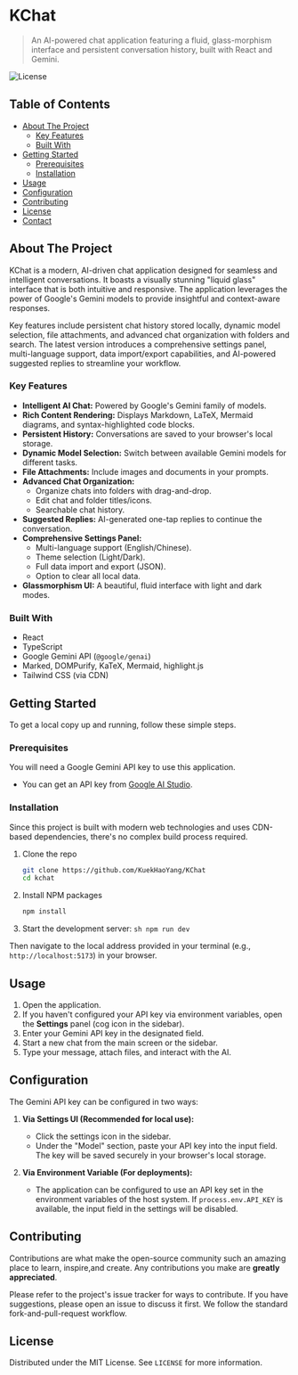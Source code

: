 # KChat

> An AI-powered chat application featuring a fluid, glass-morphism interface and persistent conversation history, built with React and Gemini.

<!-- Badges can be added here -->
![License](https://img.shields.io/badge/license-MIT-blue.svg?style=flat-square)

## Table of Contents

- [About The Project](#about-the-project)
  - [Key Features](#key-features)
  - [Built With](#built-with)
- [Getting Started](#getting-started)
  - [Prerequisites](#prerequisites)
  - [Installation](#installation)
- [Usage](#usage)
- [Configuration](#configuration)
- [Contributing](#contributing)
- [License](#license)
- [Contact](#contact)

## About The Project

KChat is a modern, AI-driven chat application designed for seamless and intelligent conversations. It boasts a visually stunning "liquid glass" interface that is both intuitive and responsive. The application leverages the power of Google's Gemini models to provide insightful and context-aware responses.

Key features include persistent chat history stored locally, dynamic model selection, file attachments, and advanced chat organization with folders and search. The latest version introduces a comprehensive settings panel, multi-language support, data import/export capabilities, and AI-powered suggested replies to streamline your workflow.

### Key Features

*   **Intelligent AI Chat:** Powered by Google's Gemini family of models.
*   **Rich Content Rendering:** Displays Markdown, LaTeX, Mermaid diagrams, and syntax-highlighted code blocks.
*   **Persistent History:** Conversations are saved to your browser's local storage.
*   **Dynamic Model Selection:** Switch between available Gemini models for different tasks.
*   **File Attachments:** Include images and documents in your prompts.
*   **Advanced Chat Organization:**
    *   Organize chats into folders with drag-and-drop.
    *   Edit chat and folder titles/icons.
    *   Searchable chat history.
*   **Suggested Replies:** AI-generated one-tap replies to continue the conversation.
*   **Comprehensive Settings Panel:**
    *   Multi-language support (English/Chinese).
    *   Theme selection (Light/Dark).
    *   Full data import and export (JSON).
    *   Option to clear all local data.
*   **Glassmorphism UI:** A beautiful, fluid interface with light and dark modes.

### Built With

*   React
*   TypeScript
*   Google Gemini API (`@google/genai`)
*   Marked, DOMPurify, KaTeX, Mermaid, highlight.js
*   Tailwind CSS (via CDN)

## Getting Started

To get a local copy up and running, follow these simple steps.

### Prerequisites

You will need a Google Gemini API key to use this application.
*   You can get an API key from [Google AI Studio](https://aistudio.google.com/app/apikey).

### Installation

Since this project is built with modern web technologies and uses CDN-based dependencies, there's no complex build process required.

1.  Clone the repo
    ```sh
    git clone https://github.com/KuekHaoYang/KChat
    cd kchat
    ```
2. Install NPM packages
    ```sh
    npm install
    ```
 3.  Start the development server:
    ```sh
    npm run dev
    ```

Then navigate to the local address provided in your terminal (e.g., `http://localhost:5173`) in your browser.

## Usage

1.  Open the application.
2.  If you haven't configured your API key via environment variables, open the **Settings** panel (cog icon in the sidebar).
3.  Enter your Gemini API key in the designated field.
4.  Start a new chat from the main screen or the sidebar.
5.  Type your message, attach files, and interact with the AI.

## Configuration

The Gemini API key can be configured in two ways:

1.  **Via Settings UI (Recommended for local use):**
    *   Click the settings icon in the sidebar.
    *   Under the "Model" section, paste your API key into the input field. The key will be saved securely in your browser's local storage.

2.  **Via Environment Variable (For deployments):**
    *   The application can be configured to use an API key set in the environment variables of the host system. If `process.env.API_KEY` is available, the input field in the settings will be disabled.

## Contributing

Contributions are what make the open-source community such an amazing place to learn, inspire,and create. Any contributions you make are **greatly appreciated**.

Please refer to the project's issue tracker for ways to contribute. If you have suggestions, please open an issue to discuss it first. We follow the standard fork-and-pull-request workflow.

## License

Distributed under the MIT License. See `LICENSE` for more information.